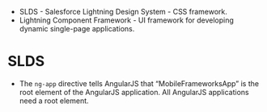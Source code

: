 * SLDS - Salesforce Lightning Design System - CSS framework.
* Lightning Component Framework - UI framework for developing dynamic single-page applications. 

# SLDS

* The `ng-app` directive tells AngularJS that “MobileFrameworksApp” is the root element of the AngularJS application. All AngularJS applications need a root element.
